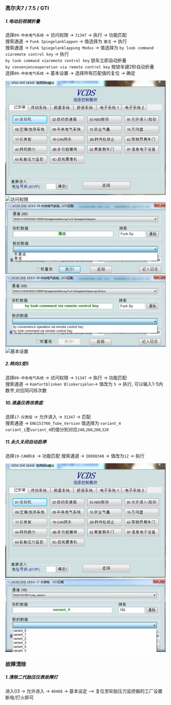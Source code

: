 ### 高尔夫7 / 7.5 / GTI

##### 1.电动后视镜折叠
选择`09-中央电气系统`  -> 访问权限 -> `31347` -> 执行 -> 功能匹配    
搜索通道 -> `Funk Spiegelanklappen` -> 值选择为 `激活` -> 执行  
搜索通道 -> `Funk Spiegelanklappung Modus` -> 值选择为 `by look command viaremote control key` -> 执行  
    `by look command viaremote control key` 锁车立即自动折叠  
    `by convenienceoperation via remote control key` 按锁车键2秒自动折叠  
选择`09-中央电气系统` -> 基本设置 -> 选择所有匹配值的复位 -> 确定

![模块选择](resources/golf-images/modules.jpg "模块选择")
![访问权限](resources/golf-images/ddhsjzd_002.jpg "访问权限")
![搜索通道](resources/golf-images/Funk_Spiegelanklappen.jpg "Funk Spiegelanklappen")
![搜索通道](resources/golf-images/Funk_Spiegelanklappung_Modus.jpg "Funk Spiegelanklappung Modus")
![基本设置](resources/golf-images/ddhsjzd_005.jpg "选择所有匹配值的复位")


##### 2.转向3变5  
选择`09-中央电气系统`  -> 访问权限 -> `31347` -> 执行 -> 功能匹配  
搜索通道 -> `Komfortblinken Blinkerzyklen`-> 值改为 `5` -> 执行, 可以输入1-5内数字,对应同闪烁次数  

##### 10.液晶仪表改表底
选择`17-仪表版` -> 允许进入 -> `31347` -> 匹配  
搜索通道 -> `ENG153766_Tube_Version` 值选择为 `variant_4`  
    `variant_1`至`variant_4`的值分别对应`240`,`260`,`280`,`320`  

##### 11.永久关闭自动启停  
选择`19-CAN网关` -> 功能匹配
搜索通道 -> `IDE08348` -> 值改为`12` -> 执行 

![模块选择](resources/golf-images/modules.jpg)
![搜索通道](resources/golf-images/ENG153766_Tube_Version.jpg "ENG153766_Tube_Version")

### 故障清除

##### 1.清除二代胎压仪表故障灯
进入03 -> 允许进入 -> `40468` -> 基本设定 –> 复位至轮胎压力监控器的工厂设置 断电/打火即可
